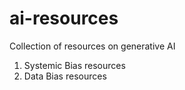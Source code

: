 # ai-resources
Collection of resources on generative AI

1. Systemic Bias resources
2. Data Bias resources
